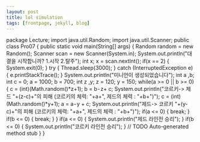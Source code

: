 ```yaml
---
layout: post
title: lol simulation
tags: [frontpage, jekyll, blog]
---
```


package Lecture;
import java.util.Random;
import java.util.Scanner;
public class Pro07 {
public static void main(String[] args) {
Random random = new Random();
Scanner scan = new Scanner(System.in);
System.out.println("대결을 시작합니까? 1.시작 2.탈주");
int x;
x = scan.nextInt();
if(x == 2)
{
System.exit(0);
}
try {
Thread.sleep(3000);
} catch (InterruptedException e) {
e.printStackTrace();
}
System.out.println("미니언이 생성되었습니다");
int a ,b;
int c = 0;
a = 1000;
b = 700;
int z ,y;
z = 120;
y = 150;
while(a >= 0 || b >= 0)
{
c = (int)(Math.random()*z+1);
b = b - z+ c;
System.out.println("코르키-> 제드 "+(z-c)+"의 피해 (코르키의 체력: "+a+", 제드의 체력 : "+b+")");
c = (int)(Math.random()*y+1);
a = a - y + c;
System.out.println("제드-> 코르키 "+(y-c)+"의 피해 (코르키의 체력: "+a+", 제드의 체력 : "+b+")");
if(a <= 0)
{
break;
}
if(b <= 0)
{
break;
}
}
if(a <= 0)
{
System.out.println("제드 라인전 승리");
}
if(b <= 0)
{
System.out.println("코르키 라인전 승리");
}
// TODO Auto-generated method stub
}
}